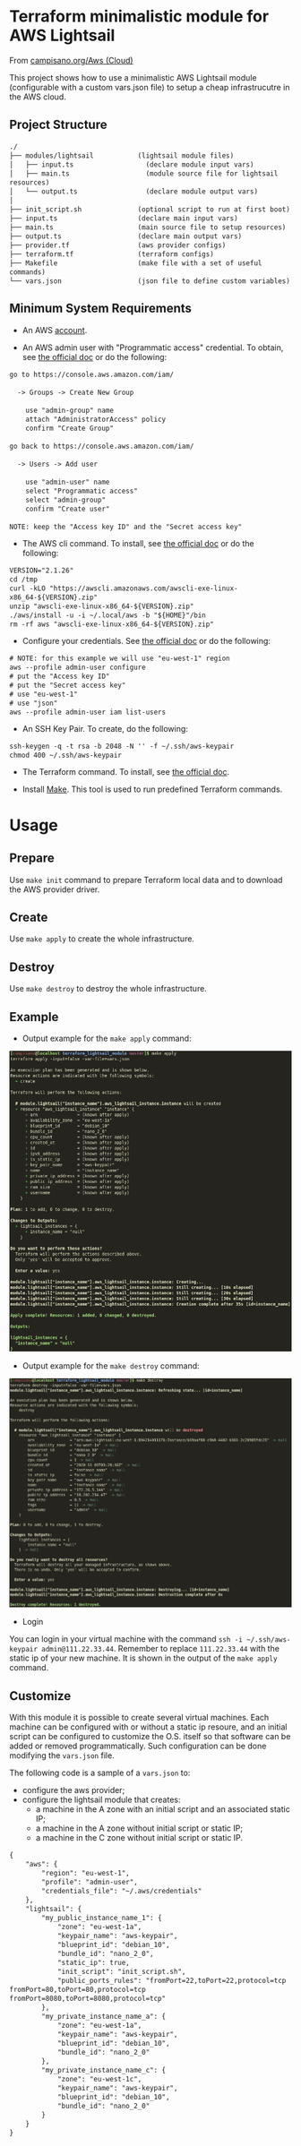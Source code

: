# Terraform minimalistic module for AWS Lightsail

From [campisano.org/Aws (Cloud)](http://www.campisano.org/wiki/en/Aws_(Cloud)#Use_AWS_lightsail_simplified_service)

This project shows how to use a minimalistic AWS Lightsail module (configurable with a custom vars.json file) to setup a cheap infrastrucutre in the AWS cloud.



Project Structure
-----------------

```
./
├── modules/lightsail           (lightsail module files)
│   ├── input.ts                  (declare module input vars)
│   ├── main.ts                   (module source file for lightsail resources)
│   └── output.ts                 (declare module output vars)
│
├── init_script.sh              (optional script to run at first boot)
├── input.ts                    (declare main input vars)
├── main.ts                     (main source file to setup resources)
├── output.ts                   (declare main output vars)
├── provider.tf                 (aws provider configs)
├── terraform.tf                (terraform configs)
├── Makefile                    (make file with a set of useful commands)
└── vars.json                   (json file to define custom variables)
```



Minimum System Requirements
---------------------------

* An AWS [account](https://portal.aws.amazon.com/gp/aws/developer/registration/index.html?client=lightsail).

* An AWS admin user with "Programmatic access" credential. To obtain, see [the official doc](https://docs.aws.amazon.com/IAM/latest/UserGuide/getting-started_create-admin-group.html) or do the following:

```
go to https://console.aws.amazon.com/iam/

  -> Groups -> Create New Group

    use "admin-group" name
    attach "AdministratorAccess" policy
    confirm "Create Group"

go back to https://console.aws.amazon.com/iam/

  -> Users -> Add user

    use "admin-user" name
    select "Programmatic access"
    select "admin-group"
    confirm "Create user"

NOTE: keep the "Access key ID" and the "Secret access key"
```

* The AWS cli command. To install, see [the official doc](https://docs.aws.amazon.com/cli/latest/userguide/install-cliv2.html) or do the following:

```
VERSION="2.1.26"
cd /tmp
curl -kLO "https://awscli.amazonaws.com/awscli-exe-linux-x86_64-${VERSION}.zip"
unzip "awscli-exe-linux-x86_64-${VERSION}.zip"
./aws/install -u -i ~/.local/aws -b "${HOME}"/bin
rm -rf aws "awscli-exe-linux-x86_64-${VERSION}.zip"
```

* Configure your credentials. See [the official doc](https://docs.aws.amazon.com/cli/latest/userguide/cli-chap-getting-started.html) or do the following:

```
# NOTE: for this example we will use "eu-west-1" region
aws --profile admin-user configure
# put the "Access key ID"
# put the "Secret access key"
# use "eu-west-1"
# use "json"
aws --profile admin-user iam list-users
```

* An SSH Key Pair. To create, do the following:

```
ssh-keygen -q -t rsa -b 2048 -N '' -f ~/.ssh/aws-keypair
chmod 400 ~/.ssh/aws-keypair
```

* The Terraform command. To install, see [the official doc](https://www.terraform.io/downloads.html).

* Install [Make](https://www.gnu.org/software/make/). This tool is used to run predefined Terraform commands.



# Usage



Prepare
-------

Use `make init` command to prepare Terraform local data and to download the AWS provider driver.

Create
------

Use `make apply` to create the whole infrastructure.

Destroy
-------

Use `make destroy` to destroy the whole infrastructure.



Example
-------

* Output example for the `make apply` command:

![make apply image](/docs/README.md/make_apply.png?raw=true "make apply command")

* Output example for the `make destroy` command:

![make destroy image](/docs/README.md/make_destroy.png?raw=true "make destroy command")

* Login

You can login in your virtual machine with the command `ssh -i ~/.ssh/aws-keypair admin@111.22.33.44`. Remember to replace `111.22.33.44` with the static ip of your new machine. It is shown in the output of the `make apply` command.



Customize
---------

With this module it is possible to create several virtual machines. Each machine can be configured with or without a static ip resoure, and an initial script can be configured to customize the O.S. itself so that software can be added or removed programmatically. Such configuration can be done modifying the `vars.json` file.

The following code is a sample of a `vars.json` to:
* configure the aws provider;
* configure the lightsail module that creates:
  * a machine in the A zone with an initial script and an associated static IP;
  * a machine in the A zone without initial script or static IP;
  * a machine in the C zone without initial script or static IP.

```
{
    "aws": {
        "region": "eu-west-1",
        "profile": "admin-user",
        "credentials_file": "~/.aws/credentials"
    },
    "lightsail": {
        "my_public_instance_name_1": {
            "zone": "eu-west-1a",
            "keypair_name": "aws-keypair",
            "blueprint_id": "debian_10",
            "bundle_id": "nano_2_0",
            "static_ip": true,
            "init_script": "init_script.sh",
            "public_ports_rules": "fromPort=22,toPort=22,protocol=tcp fromPort=80,toPort=80,protocol=tcp fromPort=8080,toPort=8080,protocol=tcp"
        },
        "my_private_instance_name_a": {
            "zone": "eu-west-1a",
            "keypair_name": "aws-keypair",
            "blueprint_id": "debian_10",
            "bundle_id": "nano_2_0"
        },
        "my_private_instance_name_c": {
            "zone": "eu-west-1c",
            "keypair_name": "aws-keypair",
            "blueprint_id": "debian_10",
            "bundle_id": "nano_2_0"
        }
    }
}
```
